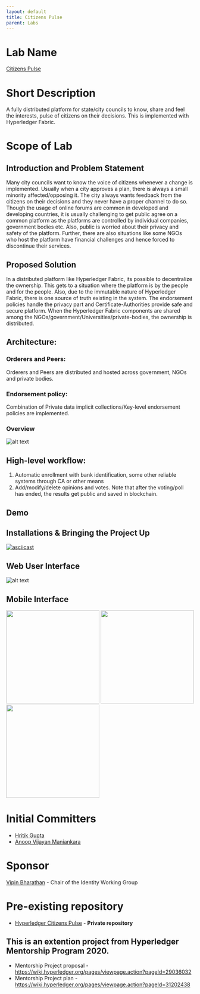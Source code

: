 ```yaml
---
layout: default
title: Citizens Pulse
parent: Labs
---
```

# Lab Name
[Citizens Pulse](https://github.com/hyperledger-labs/citizens-pulse)

# Short Description

A fully distributed platform for state/city councils to know, share and feel the interests, pulse of citizens on their decisions. This is implemented with Hyperledger Fabric.

# Scope of Lab

## Introduction and Problem Statement

Many city councils want to know the voice of citizens whenever a change is implemented. Usually when a city approves a plan, there is always a small minority affected/opposing it. The city always wants feedback from the citizens on their decisions and they never have a proper channel to do so. Though the usage of online forums are common in developed and developing countries, it is usually challenging to get public agree on a common platform as the platforms are controlled by individual companies, government bodies etc. Also, public is worried about their privacy and safety of the platform. Further, there are also situations like some NGOs who host the platform have financial challenges and hence forced to discontinue their services.

## Proposed Solution

In a distributed platform like Hyperledger Fabric, its possible to decentralize the ownership. This gets to a situation where the platform is by the people and for the people. Also, due to the immutable nature of Hyperledger Fabric, there is one source of truth existing in the system. The endorsement policies handle the privacy part and Certificate-Authorities provide safe and secure platform. When the Hyperledger Fabric components are shared among the NGOs/government/Universities/private-bodies, the ownership is distributed.

## Architecture:

### Orderers and Peers:

Orderers and Peers are distributed and hosted across government, NGOs and private bodies.

### Endorsement policy:

Combination of Private data implicit collections/Key-level endorsement policies are implemented.

### Overview

![alt text](./images/citizens-pulse/citizens-pulse-architecture.png)

## High-level workflow:

1. Automatic enrollment with bank identification, some other reliable systems through CA or other means
2. Add/modify/delete opinions and votes. Note that after the voting/poll has ended, the results get public and saved in blockchain.

## Demo

## Installations & Bringing the Project Up

[![asciicast](https://asciinema.org/a/nqKRe8LVBCG94SVoNy18RyiGy.svg)](https://asciinema.org/a/nqKRe8LVBCG94SVoNy18RyiGy)

## Web User Interface

![alt text](./images/citizens-pulse/citizens-pulse-web-demo.gif)

## Mobile Interface

<img src="./images/citizens-pulse/citizens-pulse-mob1.png" width="250"/> <img src="./images/citizens-pulse/citizens-pulse-mob2.png" width="250"/> <img src="./images/citizens-pulse/citizens-pulse-mob3.png" width="250"/>

# Initial Committers

- [Hritik Gupta](https://github.com/hritikgupta)
- [Anoop Vijayan Maniankara](https://github.com/maniankara)

# Sponsor

[Vipin Bharathan](vipinsun@gmail.com) - Chair of the Identity Working Group

# Pre-existing repository

- [Hyperledger Citizens Pulse](https://github.com/maniankara/hyperledger-citizens-pulse) - **Private repository**

## This is an extention project from Hyperledger Mentorship Program 2020.

- Mentorship Project proposal - https://wiki.hyperledger.org/pages/viewpage.action?pageId=29036032
- Mentorship Project plan - https://wiki.hyperledger.org/pages/viewpage.action?pageId=31202438

